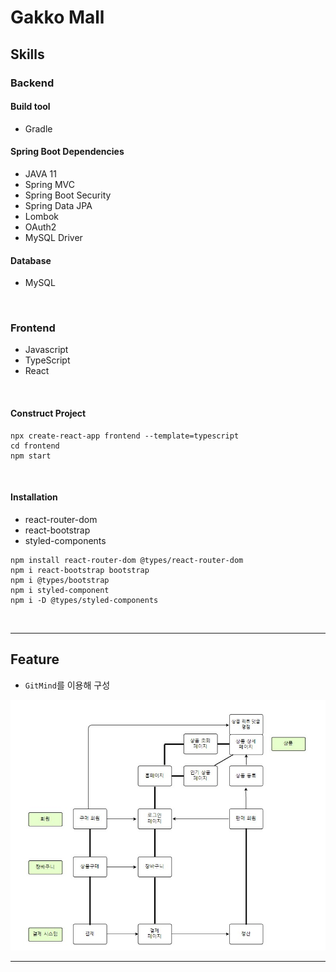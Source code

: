 # Gakko Mall

## Skills

### Backend

#### Build tool

- Gradle

#### Spring Boot Dependencies

- JAVA 11
- Spring MVC
- Spring Boot Security
- Spring Data JPA
- Lombok
- OAuth2
- MySQL Driver

#### Database

- MySQL


<br/>

### Frontend

- Javascript
- TypeScript
- React

<br/>

#### Construct Project

```
npx create-react-app frontend --template=typescript
cd frontend
npm start
```

<br/>

#### Installation

- react-router-dom
- react-bootstrap
- styled-components

```
npm install react-router-dom @types/react-router-dom
npm i react-bootstrap bootstrap
npm i @types/bootstrap
npm i styled-component
npm i -D @types/styled-components
```

<br/>

<hr/>

## Feature

- `GitMind`를 이용해 구성

<img src="img/frame.jpg">

<br/>

<hr/>
